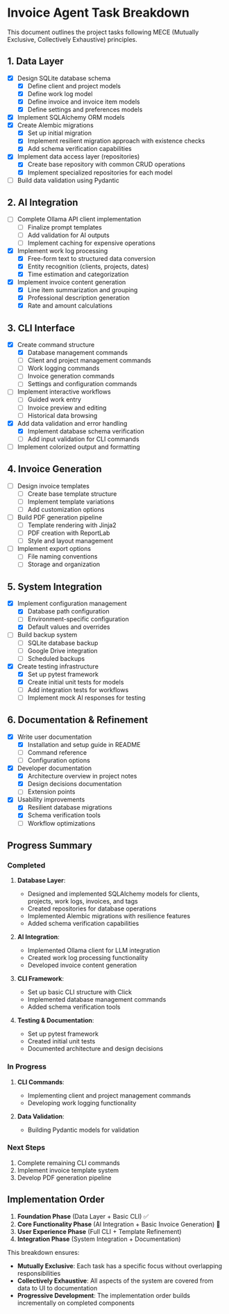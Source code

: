 # Invoice Agent Task Breakdown

This document outlines the project tasks following MECE (Mutually Exclusive, Collectively Exhaustive) principles.

## 1. Data Layer
- [x] Design SQLite database schema
  - [x] Define client and project models
  - [x] Define work log model
  - [x] Define invoice and invoice item models
  - [x] Define settings and preferences models
- [x] Implement SQLAlchemy ORM models
- [x] Create Alembic migrations
  - [x] Set up initial migration
  - [x] Implement resilient migration approach with existence checks
  - [x] Add schema verification capabilities
- [x] Implement data access layer (repositories)
  - [x] Create base repository with common CRUD operations
  - [x] Implement specialized repositories for each model
- [ ] Build data validation using Pydantic

## 2. AI Integration
- [ ] Complete Ollama API client implementation
  - [ ] Finalize prompt templates
  - [ ] Add validation for AI outputs
  - [ ] Implement caching for expensive operations
- [x] Implement work log processing
  - [x] Free-form text to structured data conversion
  - [x] Entity recognition (clients, projects, dates)
  - [x] Time estimation and categorization
- [x] Implement invoice content generation
  - [x] Line item summarization and grouping
  - [x] Professional description generation
  - [x] Rate and amount calculations

## 3. CLI Interface
- [x] Create command structure
  - [x] Database management commands
  - [ ] Client and project management commands
  - [ ] Work logging commands
  - [ ] Invoice generation commands
  - [ ] Settings and configuration commands
- [ ] Implement interactive workflows
  - [ ] Guided work entry
  - [ ] Invoice preview and editing
  - [ ] Historical data browsing
- [x] Add data validation and error handling
  - [x] Implement database schema verification
  - [ ] Add input validation for CLI commands
- [ ] Implement colorized output and formatting

## 4. Invoice Generation
- [ ] Design invoice templates
  - [ ] Create base template structure
  - [ ] Implement template variations
  - [ ] Add customization options
- [ ] Build PDF generation pipeline
  - [ ] Template rendering with Jinja2
  - [ ] PDF creation with ReportLab
  - [ ] Style and layout management
- [ ] Implement export options
  - [ ] File naming conventions
  - [ ] Storage and organization

## 5. System Integration
- [x] Implement configuration management
  - [x] Database path configuration
  - [ ] Environment-specific configuration
  - [x] Default values and overrides
- [ ] Build backup system
  - [ ] SQLite database backup
  - [ ] Google Drive integration
  - [ ] Scheduled backups
- [x] Create testing infrastructure
  - [x] Set up pytest framework
  - [x] Create initial unit tests for models
  - [ ] Add integration tests for workflows
  - [ ] Implement mock AI responses for testing

## 6. Documentation & Refinement
- [x] Write user documentation
  - [x] Installation and setup guide in README
  - [ ] Command reference
  - [ ] Configuration options
- [x] Developer documentation
  - [x] Architecture overview in project notes
  - [x] Design decisions documentation
  - [ ] Extension points
- [x] Usability improvements
  - [x] Resilient database migrations
  - [x] Schema verification tools
  - [ ] Workflow optimizations

## Progress Summary

### Completed
1. **Database Layer**: 
   - Designed and implemented SQLAlchemy models for clients, projects, work logs, invoices, and tags
   - Created repositories for database operations
   - Implemented Alembic migrations with resilience features
   - Added schema verification capabilities

2. **AI Integration**:
   - Implemented Ollama client for LLM integration
   - Created work log processing functionality
   - Developed invoice content generation

3. **CLI Framework**:
   - Set up basic CLI structure with Click
   - Implemented database management commands
   - Added schema verification tools

4. **Testing & Documentation**:
   - Set up pytest framework
   - Created initial unit tests
   - Documented architecture and design decisions

### In Progress
1. **CLI Commands**:
   - Implementing client and project management commands
   - Developing work logging functionality

2. **Data Validation**:
   - Building Pydantic models for validation

### Next Steps
1. Complete remaining CLI commands
2. Implement invoice template system
3. Develop PDF generation pipeline

## Implementation Order

1. **Foundation Phase** (Data Layer + Basic CLI) ✅
2. **Core Functionality Phase** (AI Integration + Basic Invoice Generation) 🔄
3. **User Experience Phase** (Full CLI + Template Refinement)
4. **Integration Phase** (System Integration + Documentation)

This breakdown ensures:
- **Mutually Exclusive**: Each task has a specific focus without overlapping responsibilities
- **Collectively Exhaustive**: All aspects of the system are covered from data to UI to documentation
- **Progressive Development**: The implementation order builds incrementally on completed components 